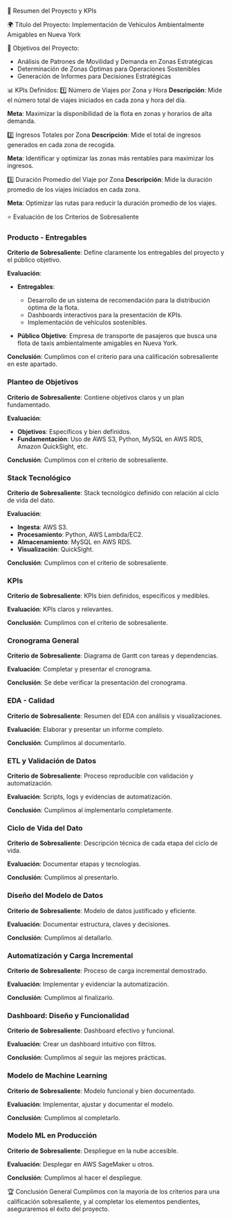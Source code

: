 📝 Resumen del Proyecto y KPIs

🌍 Título del Proyecto:
Implementación de Vehículos Ambientalmente Amigables en Nueva York

🏏 Objetivos del Proyecto:
- Análisis de Patrones de Movilidad y Demanda en Zonas Estratégicas
- Determinación de Zonas Óptimas para Operaciones Sostenibles
- Generación de Informes para Decisiones Estratégicas

📊 KPIs Definidos:
1️⃣ Número de Viajes por Zona y Hora
**Descripción**: Mide el número total de viajes iniciados en cada zona y hora del día.

**Meta**: Maximizar la disponibilidad de la flota en zonas y horarios de alta demanda.

2️⃣ Ingresos Totales por Zona
**Descripción**: Mide el total de ingresos generados en cada zona de recogida.

**Meta**: Identificar y optimizar las zonas más rentables para maximizar los ingresos.

3️⃣ Duración Promedio del Viaje por Zona
**Descripción**: Mide la duración promedio de los viajes iniciados en cada zona.

**Meta**: Optimizar las rutas para reducir la duración promedio de los viajes.

⭐ Evaluación de los Criterios de Sobresaliente

### Producto - Entregables
**Criterio de Sobresaliente**: Define claramente los entregables del proyecto y el público objetivo.

**Evaluación**:
- **Entregables**:
  - Desarrollo de un sistema de recomendación para la distribución óptima de la flota.
  - Dashboards interactivos para la presentación de KPIs.
  - Implementación de vehículos sostenibles.

- **Público Objetivo**: Empresa de transporte de pasajeros que busca una flota de taxis ambientalmente amigables en Nueva York.

**Conclusión**: Cumplimos con el criterio para una calificación sobresaliente en este apartado.

### Planteo de Objetivos
**Criterio de Sobresaliente**: Contiene objetivos claros y un plan fundamentado.

**Evaluación**:
- **Objetivos**: Específicos y bien definidos.
- **Fundamentación**: Uso de AWS S3, Python, MySQL en AWS RDS, Amazon QuickSight, etc.

**Conclusión**: Cumplimos con el criterio de sobresaliente.

### Stack Tecnológico
**Criterio de Sobresaliente**: Stack tecnológico definido con relación al ciclo de vida del dato.

**Evaluación**:
- **Ingesta**: AWS S3.
- **Procesamiento**: Python, AWS Lambda/EC2.
- **Almacenamiento**: MySQL en AWS RDS.
- **Visualización**: QuickSight.

**Conclusión**: Cumplimos con el criterio de sobresaliente.

### KPIs
**Criterio de Sobresaliente**: KPIs bien definidos, específicos y medibles.

**Evaluación**: KPIs claros y relevantes.

**Conclusión**: Cumplimos con el criterio de sobresaliente.

### Cronograma General
**Criterio de Sobresaliente**: Diagrama de Gantt con tareas y dependencias.

**Evaluación**: Completar y presentar el cronograma.

**Conclusión**: Se debe verificar la presentación del cronograma.

### EDA - Calidad
**Criterio de Sobresaliente**: Resumen del EDA con análisis y visualizaciones.

**Evaluación**: Elaborar y presentar un informe completo.

**Conclusión**: Cumplimos al documentarlo.

### ETL y Validación de Datos
**Criterio de Sobresaliente**: Proceso reproducible con validación y automatización.

**Evaluación**: Scripts, logs y evidencias de automatización.

**Conclusión**: Cumplimos al implementarlo completamente.

### Ciclo de Vida del Dato
**Criterio de Sobresaliente**: Descripción técnica de cada etapa del ciclo de vida.

**Evaluación**: Documentar etapas y tecnologías.

**Conclusión**: Cumplimos al presentarlo.

### Diseño del Modelo de Datos
**Criterio de Sobresaliente**: Modelo de datos justificado y eficiente.

**Evaluación**: Documentar estructura, claves y decisiones.

**Conclusión**: Cumplimos al detallarlo.

### Automatización y Carga Incremental
**Criterio de Sobresaliente**: Proceso de carga incremental demostrado.

**Evaluación**: Implementar y evidenciar la automatización.

**Conclusión**: Cumplimos al finalizarlo.

### Dashboard: Diseño y Funcionalidad
**Criterio de Sobresaliente**: Dashboard efectivo y funcional.

**Evaluación**: Crear un dashboard intuitivo con filtros.

**Conclusión**: Cumplimos al seguir las mejores prácticas.

### Modelo de Machine Learning
**Criterio de Sobresaliente**: Modelo funcional y bien documentado.

**Evaluación**: Implementar, ajustar y documentar el modelo.

**Conclusión**: Cumplimos al completarlo.

### Modelo ML en Producción
**Criterio de Sobresaliente**: Despliegue en la nube accesible.

**Evaluación**: Desplegar en AWS SageMaker u otros.

**Conclusión**: Cumplimos al hacer el despliegue.

🏆 Conclusión General
Cumplimos con la mayoría de los criterios para una calificación sobresaliente, y al completar los elementos pendientes, aseguraremos el éxito del proyecto.
